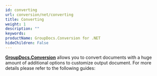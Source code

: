 ```yaml
---
id: converting
url: conversion/net/converting
title: Converting
weight: 1
description: ""
keywords: 
productName: GroupDocs.Conversion for .NET
hideChildren: False
---
```

[**GroupDocs.Conversion**](https://products.groupdocs.com/conversion/net) allows you to convert documents with a huge amount of additional options to customize output document. For more details please refer to the following guides:
